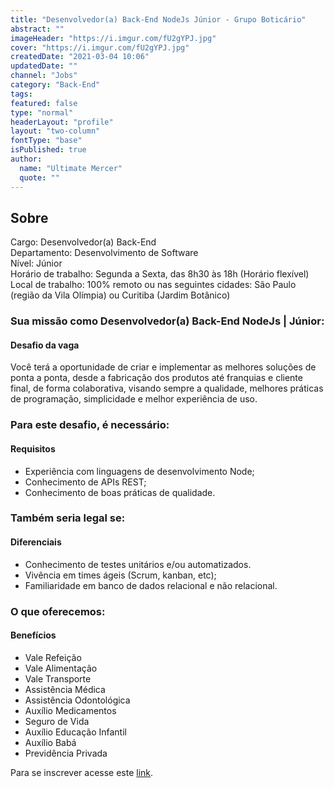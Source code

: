 ```yaml
---
title: "Desenvolvedor(a) Back-End NodeJs Júnior - Grupo Boticário"
abstract: ""
imageHeader: "https://i.imgur.com/fU2gYPJ.jpg"
cover: "https://i.imgur.com/fU2gYPJ.jpg"
createdDate: "2021-03-04 10:06"
updatedDate: ""
channel: "Jobs"
category: "Back-End"
tags:
featured: false
type: "normal"
headerLayout: "profile"
layout: "two-column"
fontType: "base"
isPublished: true
author:
  name: "Ultimate Mercer"
  quote: ""
---
```


## **Sobre**

Cargo: Desenvolvedor(a) Back-End  
Departamento: Desenvolvimento de Software  
Nível: Júnior  
Horário de trabalho: Segunda a Sexta, das 8h30 às 18h (Horário flexível)  
Local de trabalho: 100% remoto ou nas seguintes cidades: São Paulo (região da Vila Olímpia) ou Curitiba (Jardim Botânico)

### Sua missão como Desenvolvedor(a) Back-End NodeJs | Júnior:

#### Desafio da vaga

Você terá a oportunidade de criar e implementar as melhores soluções de ponta a ponta, desde a fabricação dos produtos até franquias e cliente final, de forma colaborativa, visando sempre a qualidade, melhores práticas de programação, simplicidade e melhor experiência de uso.

### Para este desafio, é necessário:

#### Requisitos

- Experiência com linguagens de desenvolvimento Node;
- Conhecimento de APIs REST;
- Conhecimento de boas práticas de qualidade.

### Também seria legal se:

#### Diferenciais

- Conhecimento de testes unitários e/ou automatizados.
- Vivência em times ágeis (Scrum, kanban, etc);
- Familiaridade em banco de dados relacional e não relacional.

### O que oferecemos:

#### Benefícios

- Vale Refeição
- Vale Alimentação
- Vale Transporte
- Assistência Médica
- Assistência Odontológica
- Auxílio Medicamentos
- Seguro de Vida
- Auxílio Educação Infantil
- Auxílio Babá
- Previdência Privada

Para se inscrever acesse este [link](https://vagas.byintera.com/grupoboticario/mooz/?/?cr=comunidades&th=mari&utm_source=whatsapp&utm_medium=Outros&utm_content=dev-node-mooz&utm_campaign=grupo-boticario_dbenj-m_s-jr_a-back-end_id-697&hunter=mari).

